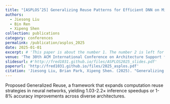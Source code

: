```yaml
---
title: "[ASPLOS’25] Generalizing Reuse Patterns for Efficient DNN on Microcontrollers"  
authors: 
  - Jiesong Liu
  - Bin Ren
  - Xipeng Shen
collection: publications
category: conferences
permalink: /publication/asplos_2025
date: 2025-01-01
excerpt: # 'This paper is about the number 1. The number 2 is left for future work.'
venue: 'The 30th ACM International Conference on Architecture Support for Programming Languages and Operating Systems (ASPLOS)'
slidesurl: #'http://fred1031.github.io/files/ASPLOS2025_slides.pdf'
paperurl: 'http://fred1031.github.io/files/2025_asplos.pdf'
citation: 'Jiesong Liu, Brian Park, Xipeng Shen. (2025). "Generalizing Reuse Patterns for Efficient DNN on Microcontrollers." <i>ASPLOS 2025</i>'
---
```


Proposed Generalized Reuse, a framework that expands computation reuse strategies in neural networks, yielding 1.03-2.2× inference speedups or 1-8% accuracy improvements across diverse architectures.
